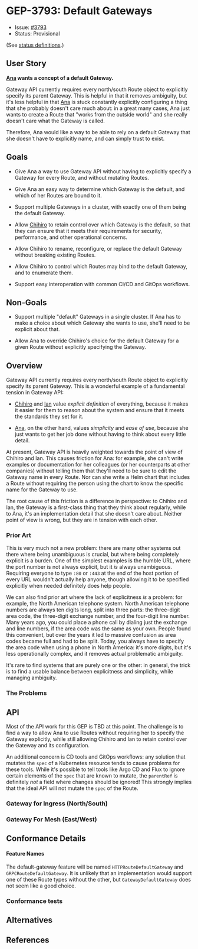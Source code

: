 # GEP-3793: Default Gateways

* Issue: [#3793](https://github.com/kubernetes-sigs/gateway-api/issues/3793)
* Status: Provisional

(See [status definitions](../overview.md#gep-states).)

## User Story

**[Ana] wants a concept of a default Gateway.**

Gateway API currently requires every north/south Route object to explicitly
specify its parent Gateway. This is helpful in that it removes ambiguity, but
it's less helpful in that [Ana] is stuck constantly explicitly configuring a
thing that she probably doesn't care much about: in a great many cases, Ana
just wants to create a Route that "works from the outside world" and she
really doesn't care what the Gateway is called.

Therefore, Ana would like a way to be able to rely on a default Gateway that
she doesn't have to explicitly name, and can simply trust to exist.

[Ana]: https://https//gateway-api.sigs.k8s.io/concepts/roles-and-personas/#ana

## Goals

- Give Ana a way to use Gateway API without having to explicitly specify a
  Gateway for every Route, and without mutating Routes.

- Give Ana an easy way to determine which Gateway is the default, and which of
  her Routes are bound to it.

- Support multiple Gateways in a cluster, with exactly one of them being the
  default Gateway.

- Allow [Chihiro] to retain control over which Gateway is the default, so that
  they can ensure that it meets their requirements for security, performance,
  and other operational concerns.

- Allow Chihiro to rename, reconfigure, or replace the default Gateway without
  breaking existing Routes.

- Allow Chihiro to control which Routes may bind to the default Gateway, and
  to enumerate them.

- Support easy interoperation with common CI/CD and GitOps workflows.

## Non-Goals

- Support multiple "default" Gateways in a single cluster. If Ana has to make
  a choice about which Gateway she wants to use, she'll need to be explicit
  about that.

- Allow Ana to override Chihiro's choice for the default Gateway for a given
  Route without explicitly specifying the Gateway.

## Overview

Gateway API currently requires every north/south Route object to explicitly
specify its parent Gateway. This is a wonderful example of a fundamental
tension in Gateway API:

- [Chihiro] and [Ian] value _explicit definition_ of everything, because it
  makes it easier for them to reason about the system and ensure that it meets
  the standards they set for it.

- [Ana], on the other hand, values _simplicity_ and _ease of use_, because
  she just wants to get her job done without having to think about every little
  detail.

At present, Gateway API is heavily weighted towards the point of view of
Chihiro and Ian. This causes friction for Ana: for example, she can't write
examples or documentation for her colleagues (or her counterparts at other
companies) without telling them that they'll need to be sure to edit the
Gateway name in every Route. Nor can she write a Helm chart that includes a
Route without requiring the person using the chart to know the specific name
for the Gateway to use.

The root cause of this friction is a difference in perspective: to Chihiro and
Ian, the Gateway is a first-class thing that they think about regularly, while
to Ana, it's an implementation detail that she doesn't care about. Neither
point of view is wrong, but they are in tension with each other.

### Prior Art

This is very much not a new problem: there are many other systems out there
where being unambiguous is crucial, but where being completely explicit is a
burden. One of the simplest examples is the humble URL, where the port number
is not always explicit, but it _is_ always unambiguous. Requiring everyone to
type `:80` or `:443` at the end of the host portion of every URL wouldn't
actually help anyone, though allowing it to be specified explicitly when
needed definitely does help people.

We can also find prior art where the lack of explicitness _is_ a problem: for
example, the North American telephone system. North American telephone numbers
are always ten digits long, split into three parts: the three-digit area code,
the three-digit exchange number, and the four-digit line number. Many years
ago, you could place a phone call by dialing just the exchange and line
numbers, if the area code was the same as your own. People found this
convenient, but over the years it led to massive confusion as area codes
became full and had to be split. Today, you always have to specify the area
code when using a phone in North America: it's more digits, but it's less
operationally complex, and it removes actual problematic ambiguity.

It's rare to find systems that are purely one or the other: in general, the
trick is to find a usable balance between explicitness and simplicity, while
managing ambiguity.

[Chihiro]: https://https//gateway-api.sigs.k8s.io/concepts/roles-and-personas/#chihiro
[Ian]: https://https//gateway-api.sigs.k8s.io/concepts/roles-and-personas/#ian

### The Problems

## API

Most of the API work for this GEP is TBD at this point. The challenge is to
find a way to allow Ana to use Routes without requiring her to specify the
Gateway explicitly, while still allowing Chihiro and Ian to retain control
over the Gateway and its configuration.

An additional concern is CD tools and GitOps workflows: any solution that
mutates the `spec` of a Kubernetes resource tends to cause problems for these
tools. While it's possible to tell tools like Argo CD and Flux to ignore
certain elements of the `spec` that are known to mutate, the `parentRef` is
definitely _not_ a field where changes should be ignored! This strongly
implies that the ideal API will not mutate the `spec` of the Route.

### Gateway for Ingress (North/South)

### Gateway For Mesh (East/West)

## Conformance Details

#### Feature Names

The default-gateway feature will be named `HTTPRouteDefaultGateway` and
`GRPCRouteDefaultGateway`. It is unlikely that an implementation would support
one of these Route types without the other, but `GatewayDefaultGateway` does
not seem like a good choice.

### Conformance tests

## Alternatives

## References
